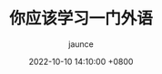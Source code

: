 ---
title: 你应该学习一门外语
author: jaunce
date: 2022-10-10 14:10:00 +0800
categories: [Learn English, Be-To-Do]
tags: [读书]
render_with_liquid: true
comments: true
mermaid: true
---